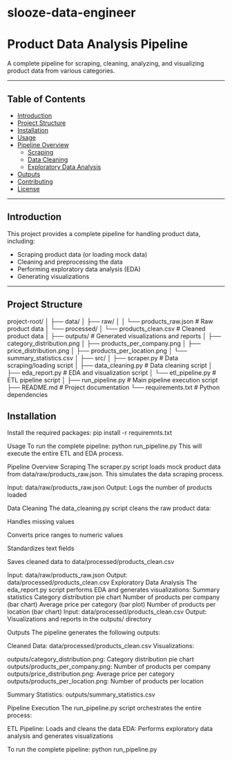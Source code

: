 # slooze-data-engineer
# Product Data Analysis Pipeline

A complete pipeline for scraping, cleaning, analyzing, and visualizing product data from various categories.

---

## Table of Contents
- [Introduction](#introduction)
- [Project Structure](#project-structure)
- [Installation](#installation)
- [Usage](#usage)
- [Pipeline Overview](#pipeline-overview)
  - [Scraping](#scraping)
  - [Data Cleaning](#data-cleaning)
  - [Exploratory Data Analysis](#exploratory-data-analysis)
- [Outputs](#outputs)
- [Contributing](#contributing)
- [License](#license)

---
## Introduction

This project provides a complete pipeline for handling product data, including:
- Scraping product data (or loading mock data)
- Cleaning and preprocessing the data
- Performing exploratory data analysis (EDA)
- Generating visualizations
---
## Project Structure
project-root/
│
├── data/
│   ├── raw/
│   │   └── products_raw.json       # Raw product data
│   └── processed/
│       └── products_clean.csv      # Cleaned product data
│
├── outputs/                         # Generated visualizations and reports
│   ├── category_distribution.png
│   ├── products_per_company.png
│   ├── price_distribution.png
│   ├── products_per_location.png
│   └── summary_statistics.csv
│
├── src/
│   ├── scraper.py                   # Data scraping/loading script
│   ├── data_cleaning.py             # Data cleaning script
│   ├── eda_report.py                # EDA and visualization script
│   └── etl_pipeline.py             # ETL pipeline script
│
├── run_pipeline.py                  # Main pipeline execution script
├── README.md                        # Project documentation
└── requirements.txt                 # Python dependencies


## Installation
Install the required packages:
pip install -r requiremnts.txt



Usage
To run the complete pipeline:
python run_pipeline.py
This will execute the entire ETL and EDA process.

Pipeline Overview
Scraping
The scraper.py script loads mock product data from data/raw/products_raw.json. This simulates the data scraping process.

Input: data/raw/products_raw.json
Output: Logs the number of products loaded

Data Cleaning
The data_cleaning.py script cleans the raw product data:

Handles missing values

Converts price ranges to numeric values

Standardizes text fields

Saves cleaned data to data/processed/products_clean.csv


Input: data/raw/products_raw.json
Output: data/processed/products_clean.csv
Exploratory Data Analysis
The eda_report.py script performs EDA and generates visualizations:
Summary statistics
Category distribution pie chart
Number of products per company (bar chart)
Average price per category (bar plot)
Number of products per location (bar chart)
Input: data/processed/products_clean.csv
Output: Visualizations and reports in the outputs/ directory



Outputs
The pipeline generates the following outputs:

Cleaned Data: data/processed/products_clean.csv
Visualizations:

outputs/category_distribution.png: Category distribution pie chart
outputs/products_per_company.png: Number of products per company
outputs/price_distribution.png: Average price per category
outputs/products_per_location.png: Number of products per location


Summary Statistics: outputs/summary_statistics.csv


Pipeline Execution
The run_pipeline.py script orchestrates the entire process:

ETL Pipeline: Loads and cleans the data
EDA: Performs exploratory data analysis and generates visualizations

To run the complete pipeline:
python run_pipeline.py
